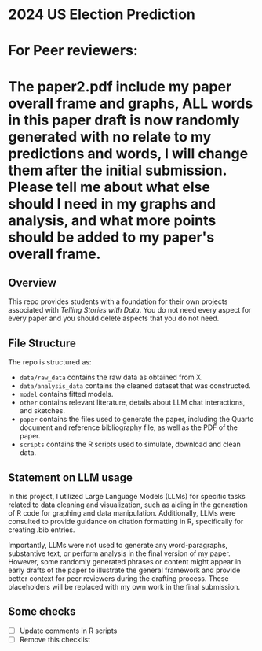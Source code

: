 # 2024 US Election Prediction
# For Peer reviewers:
# The paper2.pdf include my paper overall frame and graphs, ALL words in this paper draft is now randomly generated with no relate to my predictions and words, I will change them after the initial submission. Please tell me about what else should I need in my graphs and analysis, and what more points should be added to my paper's overall frame.


## Overview

This repo provides students with a foundation for their own projects associated with *Telling Stories with Data*. You do not need every aspect for every paper and you should delete aspects that you do not need.


## File Structure

The repo is structured as:

-   `data/raw_data` contains the raw data as obtained from X.
-   `data/analysis_data` contains the cleaned dataset that was constructed.
-   `model` contains fitted models. 
-   `other` contains relevant literature, details about LLM chat interactions, and sketches.
-   `paper` contains the files used to generate the paper, including the Quarto document and reference bibliography file, as well as the PDF of the paper. 
-   `scripts` contains the R scripts used to simulate, download and clean data.


## Statement on LLM usage

In this project, I utilized Large Language Models (LLMs) for specific tasks related to data cleaning and visualization, such as aiding in the generation of R code for graphing and data manipulation. Additionally, LLMs were consulted to provide guidance on citation formatting in R, specifically for creating .bib entries.

Importantly, LLMs were not used to generate any word-paragraphs, substantive text, or perform analysis in the final version of my paper. However, some randomly generated phrases or content might appear in early drafts of the paper to illustrate the general framework and provide better context for peer reviewers during the drafting process. These placeholders will be replaced with my own work in the final submission.



## Some checks
- [ ] Update comments in R scripts
- [ ] Remove this checklist